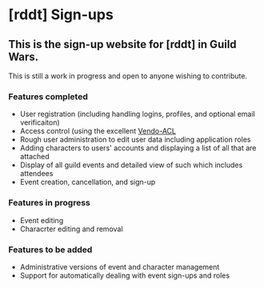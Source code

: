 # [rddt] Sign-ups
## This is the sign-up website for [rddt] in Guild Wars.

This is still a work in progress and open to anyone wishing to contribute.

### Features completed
* User registration (including handling logins, profiles, and optional email verificaiton)
* Access control (using the excellent [Vendo-ACL](http://github.com/vendo/acl)
* Rough user administration to edit user data including application roles
* Adding characters to users' accounts and displaying a list of all that are attached
* Display of all guild events and detailed view of such which includes attendees
* Event creation, cancellation, and sign-up

### Features in progress
* Event editing
* Characrter editing and removal

### Features to be added
* Administrative versions of event and character management
* Support for automatically dealing with event sign-ups and roles
